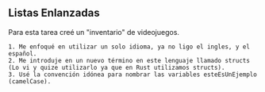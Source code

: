 
## Listas Enlanzadas

Para esta tarea creé un "inventario" de videojuegos.

    1. Me enfoqué en utilizar un solo idioma, ya no ligo el ingles, y el español.
    2. Me introduje en un nuevo término en este lenguaje llamado structs (Lo vi y quize utilizarlo ya que en Rust utilizamos structs). 
    3. Usé la convención idónea para nombrar las variables esteEsUnEjemplo (camelCase).


